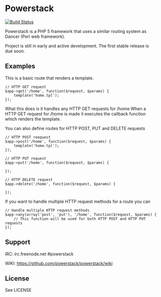# Powerstack
[![Build Status](https://travis-ci.org/powerstack/powerstack.png)](https://travis-ci.org/powerstack/powerstack)

Powerstack is a PHP 5 framework that uses a similar routing system
as Dancer (Perl web framework).

Project is still in early and active development.
The first stable release is due soon.

## Examples
This is a basic route that renders a template.

    // HTTP GET request
    $app->get('/home', function($request, $params) {
        template('home.tpl');
    });

What this does is it handles any HTTP GET requests for /home
When a HTTP GET request for /home is made it executes the callback function which renders the template.

You can also define routes for HTTP POST, PUT and DELETE requests

    // HTTP POST reequest
    $app->post('/home', function($request, $params) {
        template('home.tpl');
    });

    // HTTP PUT request
    $app->put('/home', function($request, $params) {

    });

    // HTTP DELETE request
    $app->delete('/home', function($request, $params) {

    });

If you want to handle multiple HTTP request methods for a route you can

    // Handle multiple HTTP request methods
    $app->any(array('post', 'put'), '/home', function($request, $params) {
        // This function will be used for both HTTP POST and HTTP PUT requests
    });

## Support
IRC: irc.freenode.net #powerstack

WIKI: https://github.com/powerstack/powerstack/wiki

## License
See LICENSE
